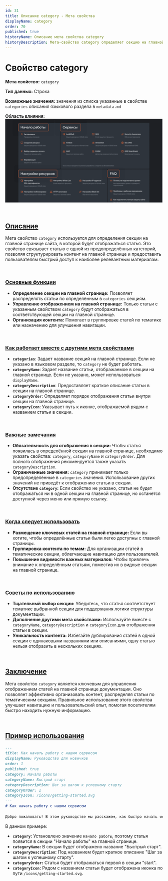 ```yaml
---
id: 31
title: Описание category - Мета свойства
displayName: category
order: 70
published: true
historyName: Описание мета свойства category
historyDescription: Мета-свойство category определяет секцию на главной странице, где будет отображаться статья, упрощая навигацию.
---
```


# Свойство category

**Мета свойство:** `category`

**Тип данных:** Строка

**Возможные значения:** значения из списка указанные в свойстве `categories` описания языкового раздела в `metadata.md`

**Область влияния:**
![Влияние cвойства](https://raw.githubusercontent.com/SolarSpaceTech/product-documentation-content/refs/heads/main/ru/documentation/markdown/images/category.png)

<br/>

## [Описание](description)

Мета свойство `category` используется для определения секции на главной странице сайта, в которой будет отображаться статья. Это свойство связывает статью
с одной из предопределённых категорий, позволяя структурировать контент на главной странице и предоставить пользователям быстрый доступ к наиболее
релевантным материалам.

<br/>

### [Основные функции](basic-functions)

- **Определение секции на главной странице:** Позволяет распределять статьи по определённым в `categories` секциям.
- **Управление отображением на главной странице:** Только статьи с указанным свойством `category` будут отображаться в соответствующей секции на главной странице.
- **Организация контента:** Помогает в группировке статей по тематике или назначению для улучшения навигации.

<br/>

### [Как работает вместе с другими мета свойствами](with-other-properties)

- **`categories`**: Задает название секций на главной странице. Если не указано в языковом разделе, то `category` не будет работать.
- **`categoryName`**: Задает название статьи, отображаемое в секции на главной странице. Если не указано, может использоваться `displayName`.
- **`categoryDescription`**: Предоставляет краткое описание статьи в секции на главной странице.
- **`categoryOrder`**: Определяет порядок отображения статьи внутри секции на главной странице.
- **`categoryIcon`**: Указывает путь к иконке, отображаемой рядом с названием статьи в секции.

<br/>

### [Важные замечания](notes)

- **Обязательность для отображения в секции:** Чтобы статья появилась в определённой секции на главной странице, необходимо указать
свойства: `category`, `categoryName` и `categoryOrder`. Для полного отображения рекомендуется также указать `categoryDescription`.
- **Ограниченные значения:** `category` принимает только предопределённые в `categories` значения. Использование других значений не приведёт
к отображению статьи в секции.
- **Отсутствие `category`:** Если свойство не указано, статья не будет отображаться ни в одной секции на главной странице, но останется 
доступной через меню или прямую ссылку.

<br/>

### [Когда следует использовать](when-to-use)

- **Размещение ключевых статей на главной странице:** Если вы хотите, чтобы определённые статьи были легко доступны с главной страницы.
- **Группировка контента по темам:** Для организации статей в тематические секции, облегчающие навигацию для пользователей.
- **Повышение видимости важных материалов:** Чтобы привлечь внимание к определённым статьям, поместив их в видные секции на главной странице.

<br/>

### [Советы по использованию](advice)

- **Тщательный выбор секции:** Убедитесь, что статья соответствует тематике выбранной секции для поддержания логики структуры документации.
- **Дополнение другими мета свойствами:** Используйте вместе с `categoryName`, `categoryDescription` и `categoryIcon` для отображения статьи в секции.
- **Уникальность контента:** Избегайте дублирования статей в одной секции с одинаковыми названиями или описаниями, одну статью нельзя отобразить в нескольких секциях.

<br/>

## [Заключение](conclusion)

Мета свойство `category` является ключевым для управления отображением статей на главной странице документации. Оно позволяет эффективно организовать контент,
распределяя статьи по тематическим секциям. Правильное использование этого свойства улучшает навигацию и пользовательский опыт, помогая посетителям быстро
находить нужную информацию.

<br/>

## [Пример использования](examples)

```md
---
title: Как начать работу с нашим сервисом
displayName: Руководство для новичков
order: 1
published: true
category: Начало работы
categoryName: Быстрый старт
categoryDescription: Шаг за шагом к успешному старту
categoryOrder: 1
categoryIcon: /icons/getting-started.svg
---
# Как начать работу с нашим сервисом

Добро пожаловать! В этом руководстве мы расскажем, как быстро начать использовать наш сервис...
```

В данном примере:

- **`category`:** Установлено значение `Начало работы`, поэтому статья появится в секции "Начало работы" на главной странице.
- **`categoryName`:** В секции будет отображено название "Быстрый старт".
- **`categoryDescription`:** Под названием будет краткое описание "Шаг за шагом к успешному старту".
- **`categoryOrder`:** Статья будет отображаться первой в секции "start".
- **`categoryIcon`:** Рядом с названием статьи будет отображена иконка по пути `/icons/getting-started.svg`.
